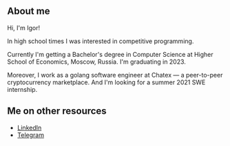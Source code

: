 ## About me

Hi, I'm Igor!

In high school times I was interested in competitive programming.

Currently I'm getting a Bachelor's degree in Computer Science at Higher School of Economics, Moscow, Russia. I'm graduating in 2023.

Moreover, I work as a golang software engineer at Chatex — a peer-to-peer cryptocurrency marketplace. And I'm looking for a summer 2021 SWE internship.

## Me on other resources
- [LinkedIn](https://www.linkedin.com/in/baliukigor)
- [Telegram](https://t.me/lodthe)
